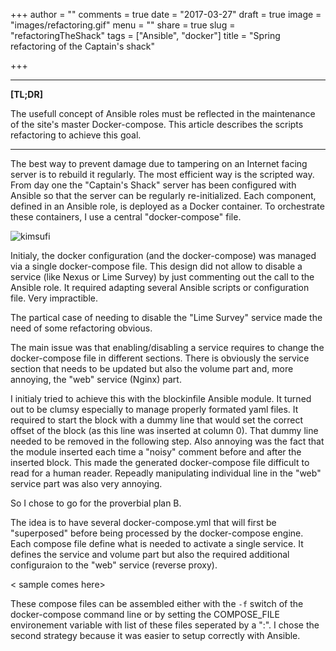 +++
author = ""
comments = true
date = "2017-03-27"
draft = true
image = "images/refactoring.gif"
menu = ""
share = true
slug = "refactoringTheShack"
tags = ["Ansible", "docker"]
title = "Spring refactoring of the Captain's shack"

+++

***

**[TL;DR]**

The usefull concept of Ansible roles must be reflected in the maintenance of the site's master Docker-compose. This article describes the scripts refactoring to achieve this goal.

***


The best way to prevent damage due to tampering on an Internet facing server is to rebuild it regularly. The most efficient way is the scripted way. From day one the "Captain's Shack" server has been configured with Ansible so that the server can be regularly re-initialized. 
Each component, defined in an Ansible role, is deployed as a Docker container. To orchestrate these containers, I use a central "docker-compose" file.

![kimsufi](/images/Kimsufi.png)

Initialy, the docker configuration (and the docker-compose) was managed via a single docker-compose file. This design did not allow to disable a service (like Nexus or Lime Survey) by just commenting out the call to the Ansible role. It required adapting several Ansible scripts or configuration file. Very impractible.  

The partical case of needing to disable the "Lime Survey" service made the need  of some refactoring obvious.

The main issue was that enabling/disabling a service requires to change the docker-compose file in different sections.  There is obviously the service section that needs to be updated but also the volume part and, more annoying, the "web" service (Nginx) part. 

I initialy tried to achieve this with the blockinfile Ansible module. It turned out to be clumsy especially to manage properly formated yaml files. It required to start the block with a dummy line that would set the correct offset of the block (as this line was inserted at column 0). That dummy line needed to be removed in the following step. Also annoying was the fact that the module inserted each time a "noisy" comment before and after the inserted block. This made the generated docker-compose file difficult to read for a human reader. Repeadly manipulating individual line in the "web" service part was also very annoying.

So I chose to go for the proverbial plan B.

The idea is to  have several docker-compose.yml that will first be "superposed" before being processed by the docker-compose engine. Each compose file define what is needed to activate a single service. It defines the service and volume part but also the required additional configuraion to the "web" service (reverse proxy).

< sample comes here>

These compose files can be assembled either with the `-f` switch of the docker-compose command line or by setting the COMPOSE_FILE environement variable with list of these files seperated by a ":". I chose the second strategy because it was easier to setup correctly with Ansible.